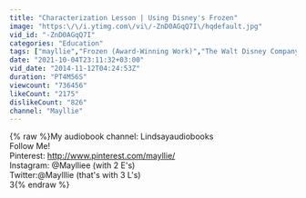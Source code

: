 ```yaml
---
title: "Characterization Lesson | Using Disney's Frozen"
image: "https:\/\/i.ytimg.com\/vi\/-ZnD0AGqQ7I\/hqdefault.jpg"
vid_id: "-ZnD0AGqQ7I"
categories: "Education"
tags: ["mayllie","Frozen (Award-Winning Work)","The Walt Disney Company (Production Company)"]
date: "2021-10-04T23:11:32+03:00"
vid_date: "2014-11-12T04:24:53Z"
duration: "PT4M56S"
viewcount: "736456"
likeCount: "2175"
dislikeCount: "826"
channel: "Mayllie"
---
```

{% raw %}My audiobook channel: Lindsayaudiobooks<br />Follow Me!<br />Pinterest: <a rel="nofollow" target="blank" href="http://www.pinterest.com/mayllie/">http://www.pinterest.com/mayllie/</a><br />Instagram: @Maylliee (with 2 E's)<br />Twitter:@Maylllie (that's with 3 L's)<br />3{% endraw %}
